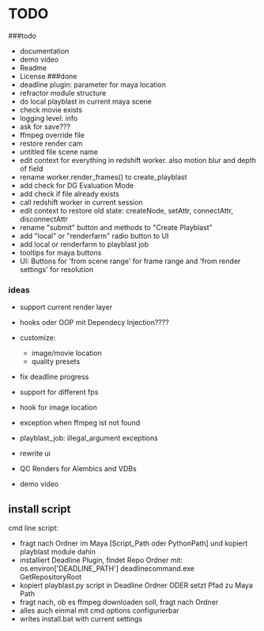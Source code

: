 # TODO

###todo
- documentation
- demo video
- Readme
- License
###done
- deadline plugin: parameter for maya location
- refractor module structure
- do local playblast in current maya scene
- check movie exists
- logging level: info
- ask for save???
- ffmpeg override file  
- restore render cam
- untitled file scene name
- edit context for everything in redshift worker. also motion blur and depth of field
- rename worker.render_frames() to create_playblast
- add check for DG Evaluation Mode
- add check if file already exists
- call redshift worker in current session
- edit context to restore old state: createNode, setAttr, connectAttr, disconnectAttr
- rename "submit" button and methods to "Create Playblast"
- add "local" or "renderfarm" radio button to UI
- add local or renderfarm to playblast job
- tooltips for maya buttons
- UI: Buttons for 'from scene range' for frame range and 'from render settings' for resolution


### ideas 

- support current render layer
- hooks oder OOP mit Dependecy Injection????
- customize: 
    - image/movie location
    - quality presets

- fix deadline progress
- support for different fps
- hook for image location
- exception when ffmpeg ist not found
- playblast_job: illegal_argument exceptions


- rewrite ui
- QC Renders for Alembics and VDBs
- demo video

## install script
cmd line script:
- fragt nach Ordner im Maya [Script_Path oder PythonPath] und kopiert playblast module dahin 
- installiert Deadline Plugin, findet Repo Ordner mit: os.environ['DEADLINE_PATH'] deadlinecommand.exe GetRepositoryRoot
- kopiert playblast.py script in Deadline Ordner ODER setzt Pfad zu Maya Path
- fragt nach, ob es ffmpeg downloaden soll, fragt nach Ordner
- alles auch einmal mit cmd options configurierbar
- writes install.bat with current settings

